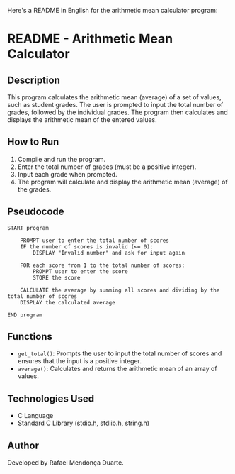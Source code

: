 Here's a README in English for the arithmetic mean calculator program:

# README - Arithmetic Mean Calculator

## Description

This program calculates the arithmetic mean (average) of a set of values, such as student grades. The user is prompted to input the total number of grades, followed by the individual grades. The program then calculates and displays the arithmetic mean of the entered values.

## How to Run

1. Compile and run the program.
2. Enter the total number of grades (must be a positive integer).
3. Input each grade when prompted.
4. The program will calculate and display the arithmetic mean (average) of the grades.

## Pseudocode

```plaintext
START program

    PROMPT user to enter the total number of scores
    IF the number of scores is invalid (<= 0):
        DISPLAY "Invalid number" and ask for input again

    FOR each score from 1 to the total number of scores:
        PROMPT user to enter the score
        STORE the score

    CALCULATE the average by summing all scores and dividing by the total number of scores
    DISPLAY the calculated average

END program
```

## Functions

- `get_total()`: Prompts the user to input the total number of scores and ensures that the input is a positive integer.
- `average()`: Calculates and returns the arithmetic mean of an array of values.

## Technologies Used

- C Language
- Standard C Library (stdio.h, stdlib.h, string.h)

## Author

Developed by Rafael Mendonça Duarte.
